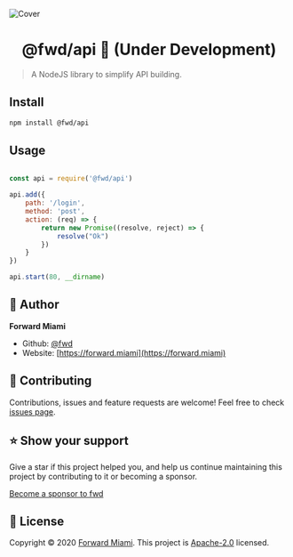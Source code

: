 ![Cover](https://raw.githubusercontent.com/fwd/api/master/.github/cover.png)

<h1 align="center">@fwd/api 🧩 (Under Development)</h1>

> A NodeJS library to simplify API building.

## Install

```sh
npm install @fwd/api
```

## Usage

```js

const api = require('@fwd/api')

api.add({
	path: '/login',
	method: 'post',
	action: (req) => {
		return new Promise((resolve, reject) => {
			resolve("Ok")
		})
	}
})

api.start(80, __dirname)

```

## 👤 Author

**Forward Miami**

* Github: [@fwd](https://github.com/fwd)
* Website: [https://forward.miami](https://forward.miami)

## 🤝 Contributing

Contributions, issues and feature requests are welcome! Feel free to check [issues page](https://github.com/fwd/api/issues).

## ⭐️ Show your support

Give a star if this project helped you, and help us continue maintaining this project by contributing to it or becoming a sponsor.

[Become a sponsor to fwd](https://github.com/sponsors/fwd)

## 📝 License

Copyright © 2020 [Forward Miami](https://forward.miami). This project is [Apache-2.0](https://spdx.org/licenses/Apache-2.0.html) licensed.
